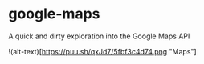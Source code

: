 # google-maps
A quick and dirty exploration into the Google Maps API

!(alt-text)[https://puu.sh/qxJd7/5fbf3c4d74.png "Maps"]

